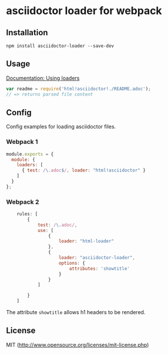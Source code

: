 # asciidoctor loader for webpack

## Installation

`npm install asciidoctor-loader --save-dev`

## Usage

[Documentation: Using loaders](http://webpack.github.io/docs/using-loaders.html)

``` javascript
var readme = require('html!asciidoctor!./README.adoc');
// => returns parsed file content
```


## Config

Config examples for loading asciidoctor files.

### Webpack 1


``` javascript
module.exports = {
  module: {
    loaders: [
      { test: /\.adoc$/, loader: "html!asciidoctor" }
    ]
  }
};
```

### Webpack 2

``` javascript
    rules: [
        {
            test: /\.adoc/,
            use: [
                {
                    loader: "html-loader"
                },
                {
                    loader: "asciidoctor-loader",
                    options: {
                        attributes: 'showtitle'
                    }
                }
            ]

        }
    ]
```

The attribute `showtitle` allows h1 headers to be rendered.


## License

MIT (http://www.opensource.org/licenses/mit-license.php)

